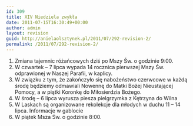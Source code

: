 ```yaml
---
id: 309
title: XIV Niedziela zwykła
date: 2011-07-15T16:30:49+00:00
author: admin
layout: revision
guid: http://anielaolsztynek.pl/2011/07/292-revision-2/
permalink: /2011/07/292-revision-2/
---
```

  1. Zmiana tajemnic różańcowych dziś po Mszy Św. o godzinie 9:00.
  2. W czwartek &#8211; 7 lipca wypada 14 rocznica pierwszej Mszy Św. odprawionej w Naszej Parafii, w kaplicy.
  3. W związku z tym, że zakończyło się nabożeństwo czerwcowe w każdą środę będziemy odmawiali Nowennę do Matki Bożej Nieustającej Pomocy, a w piątki Koronkę do Miłosierdzia Bożego.
  4. W środę &#8211; 6 lipca wyrusza piesza pielgrzymka z Kętrzyna do Wilna
  5. W Laskach są organizowane rekolekcje dla młodych w duchu 11 &#8211; 14 lipca. Informacje w gablocie
  6. W piątek Msza Św. o godzinie 8:00.